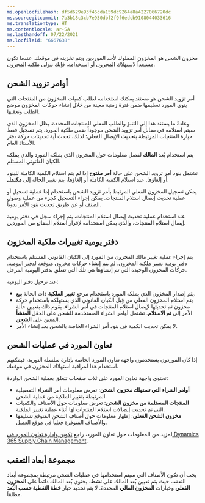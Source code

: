 ```yaml
---
ms.openlocfilehash: df5d629e93f46cda159dc9264a8a4227066720dc
ms.sourcegitcommit: 7b3b18c3cb7e930dbf2f9f6edcb9108044033616
ms.translationtype: HT
ms.contentlocale: ar-SA
ms.lasthandoff: 07/22/2021
ms.locfileid: "6667638"
---
```

مخزون الشحن هو المخزون المملوك لأحد الموردين ويتم تخزينه في موقعك. عندما تكون مستعداً لاستهلاك المخزون أو استخدامه، فإنك تتولى ملكية المخزون. 

## <a name="consignment-replenishment-orders"></a>أوامر تزويد الشحن 

أمر تزويد الشحن هو مستند يمكنك استخدامه لطلب كميات المخزون من المنتجات التي ينوي المورد تسليمها ضمن فترة زمنية معينة من خلال إنشاء حركات المخزون موضع الطلب وتعقبها. 

وعادةً ما يستند هذا إلى التنبؤ والطلب الفعلي للمنتجات المحددة. يظل المخزون الذي سيتم استلامه في مقابل أمر تزويد الشحن موجوداً ضمن ملكية المورد. يتم تسجيل فقط حيازة المنتجات المرتبطة بتحديث الإيصال الفعلي؛ لذلك، تحدث أية تحديثات حركة دفتر الأستاذ العام.

يتم استخدام بُعد **المالك** لفصل معلومات حول المخزون الذي يملكه المورد والذي يملكه الكيان القانوني المستلم. 

تشتمل بنود أمر تزويد الشحن على حالة **أمر مفتوح** إذا لم يتم استلام الكمية الكاملة للبنود أو إلغاؤها. عند استلام الكمية الكاملة أو إلغاؤها، يتم تغيير الحالة إلى **مكتمل**. 

يمكن تسجيل المخزون الفعلي المرتبط بأمر تزويد الشحن باستخدام إما عملية تسجيل أو عملية تحديث إيصال استلام المنتجات. يمكن إجراء التسجيل كجزء من عملية وصول الصنف أو عن طريق تحديث بنود الأمر يدوياً. 

عند استخدام عملية تحديث إيصال استلام المنتجات، يتم إجراء سجل في دفتر يومية إيصال استلام المنتجات، والذي يمكن استخدامه لإقرار استلام البضائع من الموردين.

## <a name="inventory-ownership-change-journal"></a>دفتر يومية تغييرات ملكية المخزون 

يتم إجراء عملية تغيير مالك المخزون من المورد إلى الكيان القانوني المستلم باستخدام دفتر يومية تغيير ملكية المخزون. لم يتم إنشاء حركات مخزون متوقعة لدفتر اليومية. حركات المخزون الوحيدة التي تم إنشاؤها هي تلك التي تتعلق بدفتر اليومية المرحل. 

عند ترحيل دفتر اليومية:

- يتم إصدار المخزون الذي يملكه المورد باستخدام مرجع **تغيير الملكية** ذات الحالة **بيع**.
- يتم استلام المخزون الفعلي من قِبل الكيان القانوني الذي يستهلكه باستخدام حركة مخزون تم تحديثها لإيصال استلام المنتجات في أمر الشراء. يقوم ذلك بتعيين حالة الأمر إلى **تم الاستلام**. تشتمل أوامر الشراء المستخدمة للشحن على الحقل **المنشأ** المعين على **الشحن**.
- لا يمكن تحديث الكمية في بنود أمر الشراء الخاصة بالشحن بعد إنشاء الأمر.

## <a name="vendor-collaboration-in-consignment-processes"></a>تعاون المورد في عمليات الشحن 

إذا كان الموردون يستخدمون واجهة تعاون المورد الخاصة بإدارة سلسلة التوريد، فيمكنهم استخدام هذا لمراقبة استهلاك المخزون في موقعك.

تحتوي واجهة تعاون المورد على ثلاث صفحات تتعلق بعملية الشحن الواردة:

- **أوامر الشراء التي تستهلك مخزون الشحن**: تعرض معلومات أمر الشراء التفصيلية المرتبطة بتغيير الملكية من عملية الشحن.
- **المنتجات المستلمة من مخزون الشحن**: تعرض معلومات حول الأصناف والكميات التي تم تحديث إيصالات استلام المنتجات لها أثناء عملية تغيير الملكية.
- **مخزون الشحن الفعلي**: إظهار معلومات حول أصناف الشحن المتوقع تسليمها والأصناف المتوفرة فعلياً في موقع العميل.

لمزيد من المعلومات حول تعاون المورد، راجع [تكوين وإدارة تعاون المورد في Dynamics 365 Supply Chain Management](https://docs.microsoft.com/learn/modules/configure-manage-vendor-collaboration-dyn365-supply-chain-mgmt/?azure-portal=true).

## <a name="tracking-dimension-group"></a>مجموعة أبعاد التعقب 

يجب أن تكون الأصناف التي سيتم استخدامها في عمليات الشحن مرتبطة بمجموعة أبعاد التعقب حيث يتم تعيين بُعد المالك على **نشط**. يحتوي بُعد المالك دائماً على **المخزون الفعلي** وخيارات **المخزون المالي** المحددة. لا يتم تحديد خيار **خطة التغطية حسب البُعد** مطلقاً.


